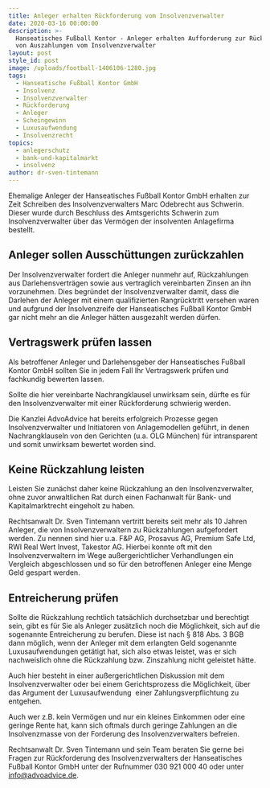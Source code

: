 ```yaml
---
title: Anleger erhalten Rückforderung vom Insolvenzverwalter
date: 2020-03-16 00:00:00
description: >-
  Hanseatisches Fußball Kontor - Anleger erhalten Aufforderung zur Rückzahlung
  von Auszahlungen vom Insolvenzverwalter
layout: post
style_id: post
image: /uploads/football-1406106-1280.jpg
tags:
  - Hanseatische Fußball Kontor GmbH
  - Insolvenz
  - Insolvenzverwalter
  - Rückforderung
  - Anleger
  - Scheingewinn
  - Luxusaufwendung
  - Insolvenzrecht
topics:
  - anlegerschutz
  - bank-und-kapitalmarkt
  - insolvenz
author: dr-sven-tintemann
---
```


Ehemalige Anleger der Hanseatisches Fu&szlig;ball Kontor GmbH erhalten zur Zeit Schreiben des Insolvenzverwalters Marc Odebrecht aus Schwerin. Dieser wurde durch Beschluss des Amtsgerichts Schwerin zum Insolvenzverwalter über das Vermögen der insolventen Anlagefirma bestellt.&nbsp;

## Anleger sollen Ausschüttungen zurückzahlen

Der Insolvenzverwalter fordert die Anleger nunmehr auf, Rückzahlungen aus Darlehensverträgen sowie aus vertraglich vereinbarten Zinsen an ihn vorzunehmen. Dies begründet der Insolvenzverwalter damit, dass die Darlehen der Anleger mit einem qualifizierten Rangrücktritt versehen waren und aufgrund der Insolvenzreife der Hanseatisches Fu&szlig;ball Kontor GmbH gar nicht mehr an die Anleger hätten ausgezahlt werden dürfen.&nbsp;

## Vertragswerk prüfen lassen

Als betroffener Anleger und Darlehensgeber der Hanseatisches Fu&szlig;ball Kontor GmbH sollten Sie in jedem Fall Ihr Vertragswerk prüfen und fachkundig bewerten lassen.&nbsp;

Sollte die hier vereinbarte Nachrangklausel unwirksam sein, dürfte es für den Insolvenzverwalter mit einer Rückforderung schwierig werden.&nbsp;

Die Kanzlei AdvoAdvice hat bereits erfolgreich Prozesse gegen Insolvenzverwalter und Initiatoren von Anlagemodellen geführt, in denen Nachrangklauseln von den Gerichten (u.a. OLG München) für intransparent und somit unwirksam bewertet worden sind.&nbsp;

## Keine Rückzahlung leisten

Leisten Sie zunächst daher keine Rückzahlung an den Insolvenzverwalter, ohne zuvor anwaltlichen Rat durch einen Fachanwalt für Bank- und Kapitalmarktrecht eingeholt zu haben.&nbsp;

Rechtsanwalt Dr. Sven Tintemann vertritt bereits seit mehr als 10 Jahren Anleger, die von Insolvenzverwaltern zu Rückzahlungen aufgefordert werden. Zu nennen sind hier u.a. F&P AG, Prosavus AG, Premium Safe Ltd, RWI Real Wert Invest, Takestor AG. Hierbei konnte oft mit den Insolvenzverwaltern im Wege au&szlig;ergerichtlicher Verhandlungen ein Vergleich abgeschlossen und so für den betroffenen Anleger eine Menge Geld gespart werden.&nbsp;

## Entreicherung prüfen

Sollte die Rückzahlung rechtlich tatsächlich durchsetzbar und berechtigt sein, gibt es für Sie als Anleger zusätzlich noch die Möglichkeit, sich auf die sogenannte Entreicherung zu berufen. Diese ist nach &sect; 818 Abs. 3 BGB dann möglich, wenn der Anleger mit dem erlangten Geld sogenannte Luxusaufwendungen getätigt hat, sich also etwas leistet, was er sich nachweislich ohne die Rückzahlung bzw. Zinszahlung nicht geleistet hätte.&nbsp;

Auch hier besteht in einer au&szlig;ergerichtlichen Diskussion mit dem Insolvenzverwalter oder bei einem Gerichtsprozess die Möglichkeit, über das Argument der Luxusaufwendung&nbsp; einer Zahlungsverpflichtung zu entgehen.&nbsp;

Auch wer z.B. kein Vermögen und nur ein kleines Einkommen oder eine geringe Rente hat, kann sich oftmals durch geringe Zahlungen an die Insolvenzmasse von der Forderung des Insolvenzverwalters befreien.&nbsp;

Rechtsanwalt Dr. Sven Tintemann und sein Team beraten Sie gerne bei Fragen zur Rückforderung des Insolvenzverwalters der Hanseatisches Fu&szlig;ball Kontor GmbH unter der Rufnummer 030 921 000 40 oder unter info@advoadvice.de.

&nbsp;